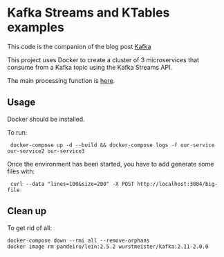# Kafka Streams and KTables examples

This code is the companion of the blog post [Kafka ](http://danlebrero.com/2018/12/17/big-results-in-kafka-streams-range-query-rocksdb/)

This project uses Docker to create a cluster of 3 microservices that consume from a Kafka topic using the
Kafka Streams API.

The main processing function is [here](our-service/src/our_service/big_file.clj#L115).

## Usage

Docker should be installed.

To run:

     docker-compose up -d --build && docker-compose logs -f our-service our-service2 our-service3
     
Once the environment has been started, you have to add generate some files with:

     curl --data "lines=100&size=200" -X POST http://localhost:3004/big-file

## Clean up

To get rid of all:

    docker-compose down --rmi all --remove-orphans
    docker image rm pandeiro/lein:2.5.2 wurstmeister/kafka:2.11-2.0.0
    
